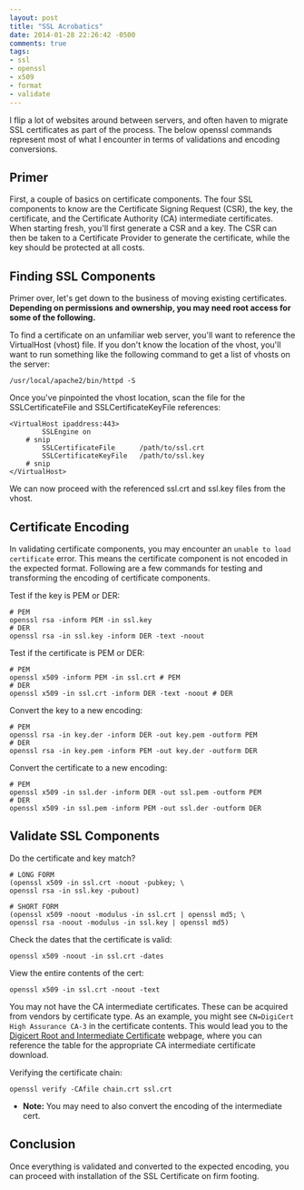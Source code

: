 ```yaml
---
layout: post
title: "SSL Acrobatics"
date: 2014-01-28 22:26:42 -0500
comments: true
tags:
- ssl
- openssl
- x509
- format
- validate
---
```

I flip a lot of websites around between servers, and often haven to migrate SSL certificates as part of the process. The below openssl commands represent most of what I encounter in terms of validations and encoding conversions.

## Primer

First, a couple of basics on certificate components. The four SSL components to know are the Certificate Signing Request (CSR), the key, the certificate, and the Certificate Authority (CA) intermediate certificates. When starting fresh, you'll first generate a CSR and a key. The CSR can then be taken to a Certificate Provider to generate the certificate, while the key should be protected at all costs.

## Finding SSL Components

Primer over, let's get down to the business of moving existing certificates. **Depending on permissions and ownership, you may need root access for some of the following.**

To find a certificate on an unfamiliar web server, you'll want to reference the VirtualHost (vhost) file. If you don't know the location of the vhost, you'll want to run something like the following command to get a list of vhosts on the server:

```
/usr/local/apache2/bin/httpd -S
```

Once you've pinpointed the vhost location, scan the file for the SSLCertificateFile and SSLCertificateKeyFile references:

```
<VirtualHost ipaddress:443>
        SSLEngine on
	# snip
        SSLCertificateFile      /path/to/ssl.crt
        SSLCertificateKeyFile   /path/to/ssl.key
	# snip
</VirtualHost>
```

We can now proceed with the referenced ssl.crt and ssl.key files from the vhost.

## Certificate Encoding

In validating certificate components, you may encounter an `unable to load certificate` error. This means the certificate component is not encoded in the expected format. Following are a few commands for testing and transforming the encoding of certificate components.

Test if the key is PEM or DER:

```
# PEM
openssl rsa -inform PEM -in ssl.key
# DER
openssl rsa -in ssl.key -inform DER -text -noout
```

Test if the certificate is PEM or DER:

```
# PEM
openssl x509 -inform PEM -in ssl.crt # PEM
# DER
openssl x509 -in ssl.crt -inform DER -text -noout # DER
```

Convert the key to a new encoding:

```
# PEM
openssl rsa -in key.der -inform DER -out key.pem -outform PEM
# DER
openssl rsa -in key.pem -inform PEM -out key.der -outform DER
```

Convert the certificate to a new encoding:

```
# PEM
openssl x509 -in ssl.der -inform DER -out ssl.pem -outform PEM
# DER
openssl x509 -in ssl.pem -inform PEM -out ssl.der -outform DER
```

## Validate SSL Components

Do the certificate and key match?

```
# LONG FORM
(openssl x509 -in ssl.crt -noout -pubkey; \
openssl rsa -in ssl.key -pubout)

# SHORT FORM
(openssl x509 -noout -modulus -in ssl.crt | openssl md5; \
openssl rsa -noout -modulus -in ssl.key | openssl md5)
```

Check the dates that the certificate is valid:

```
openssl x509 -noout -in ssl.crt -dates
```

View the entire contents of the cert:

```
openssl x509 -in ssl.crt -noout -text
```

You may not have the CA intermediate certificates. These can be acquired from vendors by certificate type. As an example, you might see `CN=DigiCert High Assurance CA-3` in the certificate contents. This would lead you to the [Digicert Root and Intermediate Certificate](https://www.digicert.com/digicert-root-certificates.htm) webpage, where you can reference the table for the appropriate CA intermediate certificate download.

Verifying the certificate chain:

```
openssl verify -CAfile chain.crt ssl.crt
```

* **Note:** You may need to also convert the encoding of the intermediate cert.

## Conclusion

Once everything is validated and converted to the expected encoding, you can proceed with installation of the SSL Certificate on firm footing.
